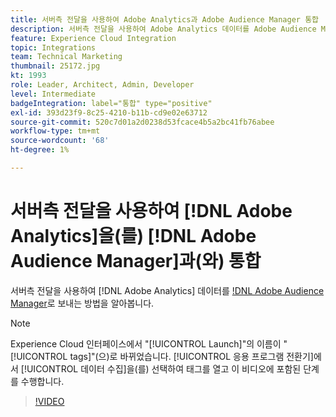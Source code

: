 ```yaml
---
title: 서버측 전달을 사용하여 Adobe Analytics과 Adobe Audience Manager 통합
description: 서버측 전달을 사용하여 Adobe Analytics 데이터를 Adobe Audience Manager에 전송하는 방법에 대해 알아봅니다.
feature: Experience Cloud Integration
topic: Integrations
team: Technical Marketing
thumbnail: 25172.jpg
kt: 1993
role: Leader, Architect, Admin, Developer
level: Intermediate
badgeIntegration: label="통합" type="positive"
exl-id: 393d23f9-8c25-4210-b11b-cd9e02e63712
source-git-commit: 520c7d01a2d0238d53fcace4b5a2bc41fb76abee
workflow-type: tm+mt
source-wordcount: '68'
ht-degree: 1%

---
```


# 서버측 전달을 사용하여 [!DNL Adobe Analytics]을(를) [!DNL Adobe Audience Manager]과(와) 통합

서버측 전달을 사용하여 [!DNL Adobe Analytics] 데이터를 [!DNL Adobe Audience Manager](으)로 보내는 방법을 알아봅니다.

>[!NOTE]
>
>Experience Cloud 인터페이스에서 &quot;[!UICONTROL Launch]&quot;의 이름이 &quot;[!UICONTROL tags]&quot;(으)로 바뀌었습니다. [!UICONTROL 응용 프로그램 전환기]에서 [!UICONTROL 데이터 수집]을(를) 선택하여 태그를 열고 이 비디오에 포함된 단계를 수행합니다.

>[!VIDEO](https://video.tv.adobe.com/v/25172?quality=12&learn=on)
